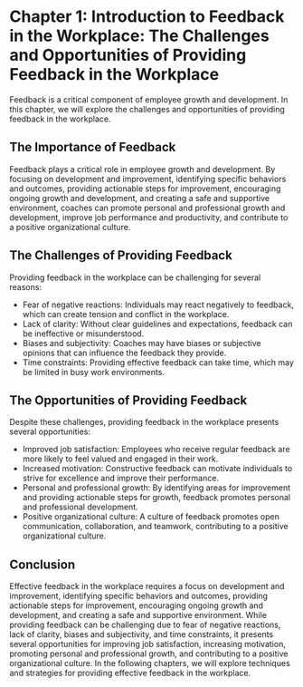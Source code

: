 Chapter 1: Introduction to Feedback in the Workplace: The Challenges and Opportunities of Providing Feedback in the Workplace
=============================================================================================================================

Feedback is a critical component of employee growth and development. In this chapter, we will explore the challenges and opportunities of providing feedback in the workplace.

The Importance of Feedback
--------------------------

Feedback plays a critical role in employee growth and development. By focusing on development and improvement, identifying specific behaviors and outcomes, providing actionable steps for improvement, encouraging ongoing growth and development, and creating a safe and supportive environment, coaches can promote personal and professional growth and development, improve job performance and productivity, and contribute to a positive organizational culture.

The Challenges of Providing Feedback
------------------------------------

Providing feedback in the workplace can be challenging for several reasons:

* Fear of negative reactions: Individuals may react negatively to feedback, which can create tension and conflict in the workplace.
* Lack of clarity: Without clear guidelines and expectations, feedback can be ineffective or misunderstood.
* Biases and subjectivity: Coaches may have biases or subjective opinions that can influence the feedback they provide.
* Time constraints: Providing effective feedback can take time, which may be limited in busy work environments.

The Opportunities of Providing Feedback
---------------------------------------

Despite these challenges, providing feedback in the workplace presents several opportunities:

* Improved job satisfaction: Employees who receive regular feedback are more likely to feel valued and engaged in their work.
* Increased motivation: Constructive feedback can motivate individuals to strive for excellence and improve their performance.
* Personal and professional growth: By identifying areas for improvement and providing actionable steps for growth, feedback promotes personal and professional development.
* Positive organizational culture: A culture of feedback promotes open communication, collaboration, and teamwork, contributing to a positive organizational culture.

Conclusion
----------

Effective feedback in the workplace requires a focus on development and improvement, identifying specific behaviors and outcomes, providing actionable steps for improvement, encouraging ongoing growth and development, and creating a safe and supportive environment. While providing feedback can be challenging due to fear of negative reactions, lack of clarity, biases and subjectivity, and time constraints, it presents several opportunities for improving job satisfaction, increasing motivation, promoting personal and professional growth, and contributing to a positive organizational culture. In the following chapters, we will explore techniques and strategies for providing effective feedback in the workplace.
